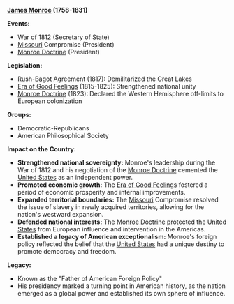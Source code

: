 **[James Monroe](./../james-monroe/) (1758-1831)**

**Events:**

* War of 1812 (Secretary of State)
* [Missouri](./../missouri/) Compromise (President)
* [Monroe Doctrine](./../monroe-doctrine/) (President)

**Legislation:**

* Rush-Bagot Agreement (1817): Demilitarized the Great Lakes
* [Era of Good Feelings](./../era-of-good-feelings/) (1815-1825): Strengthened national unity
* [Monroe Doctrine](./../monroe-doctrine/) (1823): Declared the Western Hemisphere off-limits to European colonization

**Groups:**

* Democratic-Republicans
* American Philosophical Society

**Impact on the Country:**

* **Strengthened national sovereignty:** Monroe's leadership during the War of 1812 and his negotiation of the [Monroe Doctrine](./../monroe-doctrine/) cemented the [United States](./../united-states/) as an independent power.
* **Promoted economic growth:** The [Era of Good Feelings](./../era-of-good-feelings/) fostered a period of economic prosperity and internal improvements.
* **Expanded territorial boundaries:** The [Missouri](./../missouri/) Compromise resolved the issue of slavery in newly acquired territories, allowing for the nation's westward expansion.
* **Defended national interests:** The [Monroe Doctrine](./../monroe-doctrine/) protected the [United States](./../united-states/) from European influence and intervention in the Americas.
* **Established a legacy of American exceptionalism:** Monroe's foreign policy reflected the belief that the [United States](./../united-states/) had a unique destiny to promote democracy and freedom.

**Legacy:**

* Known as the "Father of American Foreign Policy"
* His presidency marked a turning point in American history, as the nation emerged as a global power and established its own sphere of influence.